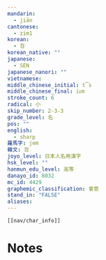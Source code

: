 ```yaml
---
mandarin:
  - jiān
cantonese:
  - zim1
korean:
  - 첨
korean_native: ""
japanese:
  - SEN
japanese_nanori: ""
vietnamese:
middle_chinese_initial: t͡s
middle_chinese_final: iᴇm
stroke_count: 6
radical: 小
skip_number: 2-3-3
grade_level: 名
pos: ""
english:
  - sharp
羅馬字: jem
韓文: 점
joyo_level: 日本人名用漢字
hsk_level: ""
hanmun_edu_level: 高等
danayo_id: 8032
mc_id: 4429
graphemic_classification: 會意
stand_in: "FALSE"
aliases:
---
```

```meta-bind-embed
[[nav/char_info]]
```

# Notes
